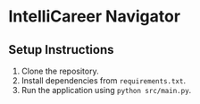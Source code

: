 # IntelliCareer Navigator

## Setup Instructions

1. Clone the repository.
2. Install dependencies from `requirements.txt`.
3. Run the application using `python src/main.py`.